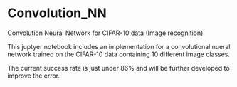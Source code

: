 # Convolution_NN
Convolution Neural Network for CIFAR-10 data (Image recognition)

This juptyer notebook includes an implementation for a convolutional nueral network
trained on the CIFAR-10 data containing 10 different image classes. 

The current success rate is just under 86% and will be further developed to improve the error. 
